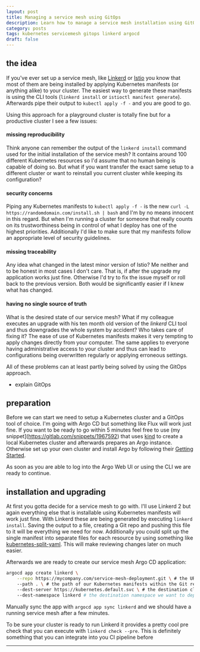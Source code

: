 ```yaml
---
layout: post
title: Managing a service mesh using GitOps
description: Learn how to manage a service mesh installation using GitOps. In this guide I'm using Linkerd and Argo CD but any equivalents will work.
category: posts
tags: kubernetes servicemesh gitops linkerd argocd
draft: false
---
```

## the idea

If you've ever set up a service mesh, like [Linkerd](https://linkerd.io/) or [Istio](https://istio.io/) you know that most of them are being installed by applying Kubernetes manifests (or anything alike) to your cluster. The easiest way to generate these manifests is using the CLI tools (`linkerd install` or `istioctl manifest generate`). Afterwards pipe their output to `kubectl apply -f -` and you are good to go.

Using this approach for a playground cluster is totally fine but for a productive cluster I see a few issues:

#### **missing reproducibility**

Think anyone can remember the output of the `linkerd install` command used for the initial installation of the service mesh? It contains around 100 different Kubernetes resources so I'd assume that no human being is capable of doing so. But what if you want transfer the exact same setup to a different cluster or want to reinstall you current cluster while keeping its configuration?

#### **security concerns**

Piping any Kubernetes manifests to `kubectl apply -f -` is the new `curl -L https://randomdomain.com/install.sh | bash` and I'm by no means innocent in this regard. But when I'm running a cluster for someone that really counts on its trustworthiness being in control of what I deploy has one of the highest priorities. Additionally I'd like to make sure that my manifests follow an appropriate level of security guidelines.

#### **missing traceability**

Any idea what changed in the latest minor version of Istio? Me neither and to be honest in most cases I don't care. That is, if after the upgrade my application works just fine. Otherwise I'd try to fix the issue myself or roll back to the previous version. Both would be significantly easier if I knew what has changed.

#### **having no single source of truth**

What is the desired state of our service mesh? What if my colleague executes an upgrade with his ten month old version of the *linkerd* CLI tool and thus downgrades the whole system by accident? Who takes care of fixing it? The ease of use of Kubernetes manifests makes it very tempting to apply changes directly from your computer. The same applies to everyone having administrative access to your cluster and thus can lead to configurations being overwritten regularly or applying erroneous settings.

All of these problems can at least partly being solved by using the GitOps approach.
- explain GitOps

## preparation

Before we can start we need to setup a Kubernetes cluster and a GitOps tool of choice. I'm going with Argo CD but something like Flux will work just fine. If you want to be ready to go within 5 minutes feel free to use (my snippet](https://gitlab.com/snippets/1967592) that uses [kind](https://kind.sigs.k8s.io/) to create a local Kubernetes cluster and afterwards prepares an Argo instance. Otherwise set up your own cluster and install Argo by following their [Getting Started](https://argoproj.github.io/argo-cd/getting_started/).

As soon as you are able to log into the Argo Web UI or using the CLI we are ready to continue.

## installation and upgrading

At first you gotta decide for a service mesh to go with. I'll use Linkerd 2 but again everything else that is installable using Kubernetes manifests will work just fine. With Linkerd these are being generated by executing `linkerd install`. Saving the output to a file, creating a Git repo and pushing this file to it will be everything we need for now. Additionally you could split up the single manifest into separate files for each resource by using something like [kubernetes-split-yaml](https://github.com/mogensen/kubernetes-split-yaml). This will make reviewing changes later on much easier.

Afterwards we are ready to create our service mesh Argo CD application:

```bash
argocd app create linkerd \
    --repo https://mycompany.com/service-mesh-deployment.git \ # the URL of our Git repository containing the Kubernetes manifests
    --path . \ # the path of our Kubernetes manifests within the Git repo
    --dest-server https://kubernetes.default.svc \ # the destination cluster we want to deploy to
    --dest-namespace linkerd # the destination namespace we want to deploy to
```

Manually sync the app with `argocd app sync linkerd` and we should have a running service mesh after a few minutes.

To be sure your cluster is ready to run Linkerd it provides a pretty cool pre check that you can execute with `linkerd check --pre`. This is definitely something that you can integrate into you CI pipeline before 

---
